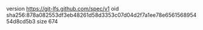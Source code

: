 version https://git-lfs.github.com/spec/v1
oid sha256:878a082553df3eb48261d58d3353c07d04d2f7a1ee78e656156895454d8cd5b3
size 674
